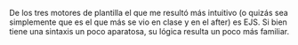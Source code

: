 De los tres motores de plantilla el que me resultó más intuitivo (o quizás sea simplemente que es el que más se vio en clase y en el after) es EJS. Si bien tiene una sintaxis un poco aparatosa, su lógica resulta un poco más familiar.
